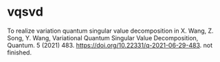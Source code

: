 # vqsvd
To realize variation quantum singular value decomposition in  X. Wang, Z. Song, Y. Wang, Variational Quantum Singular Value Decomposition, Quantum. 5 (2021) 483. https://doi.org/10.22331/q-2021-06-29-483.
not finished.

